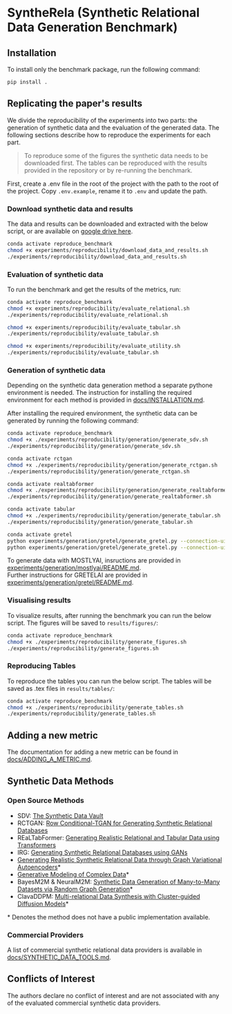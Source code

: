 # SyntheRela (Synthetic Relational Data Generation Benchmark)

## Installation
To install only the benchmark package, run the following command:

```bash
pip install .
```

## Replicating the paper's results
We divide the reproducibility of the experiments into two parts: the generation of synthetic data and the evaluation of the generated data. The following sections describe how to reproduce the experiments for each part.
> To reproduce some of the figures the synthetic data needs to be downloaded first. The tables can be reproduced with the results provided in the repository or by re-running the benchmark.

First, create a .env file in the root of the project with the path to the root of the project. Copy `.env.example`, rename it to `.env` and update the path.

### Download synthetic data and results

The data and results can be downloaded and extracted with the below script, or are available on [google drive here](https://drive.google.com/drive/folders/1L9KarR20JqzU0p8b3G_KU--h2b8sz6ky).

```bash
conda activate reproduce_benchmark
chmod +x experiments/reproducibility/download_data_and_results.sh
./experiments/reproducibility/download_data_and_results.sh
```

### Evaluation of synthetic data
To run the benchmark and get the results of the metrics, run:

```bash
conda activate reproduce_benchmark
chmod +x experiments/reproducibility/evaluate_relational.sh
./experiments/reproducibility/evaluate_relational.sh

chmod +x experiments/reproducibility/evaluate_tabular.sh
./experiments/reproducibility/evaluate_tabular.sh

chmod +x experiments/reproducibility/evaluate_utility.sh
./experiments/reproducibility/evaluate_tabular.sh
```

### Generation of synthetic data
Depending on the synthetic data generation method a separate pythone environment is needed. The instruction for installing the required environment for each method is provided in [docs/INSTALLATION.md](/docs/INSTALLATION.md).

After installing the required environment, the synthetic data can be generated by running the following command:

```bash
conda activate reproduce_benchmark
chmod +x ./experiments/reproducibility/generation/generate_sdv.sh
./experiments/reproducibility/generation/generate_sdv.sh

conda activate rctgan
chmod +x ./experiments/reproducibility/generation/generate_rctgan.sh
./experiments/reproducibility/generation/generate_rctgan.sh

conda activate realtabformer
chmod +x ./experiments/reproducibility/generation/generate_realtabformer.sh
./experiments/reproducibility/generation/generate_realtabformer.sh

conda activate tabular
chmod +x ./experiments/reproducibility/generation/generate_tabular.sh
./experiments/reproducibility/generation/generate_tabular.sh

conda activate gretel
python experiments/generation/gretel/generate_gretel.py --connection-uid  <connection-uid> --model lstm
python experiments/generation/gretel/generate_gretel.py --connection-uid  <connection-uid> --model actgan
```

To generate data with MOSTLYAI, insructions are provided in [experiments/generation/mostlyai/README.md](experiments/generation/mostlyai/README.md). <br>
Further instructions for GRETELAI are provided in [experiments/generation/gretel/README.md](experiments/generation/gretel/README.md).

### Visualising results
To visualize results, after running the benchmark you can run the below script. The figures will be saved to `results/figures/`:
```bash
conda activate reproduce_benchmark
chmod +x ./experiments/reproducibility/generate_figures.sh
./experiments/reproducibility/generate_figures.sh
```
### Reproducing Tables
To reproduce the tables you can run the below script. The tables will be saved as .tex files in `results/tables/`:
```bash
conda activate reproduce_benchmark
chmod +x ./experiments/reproducibility/generate_tables.sh
./experiments/reproducibility/generate_tables.sh
```

## Adding a new metric
The documentation for adding a new metric can be found in [docs/ADDING_A_METRIC.md](/docs/ADDING_A_METRIC.md).

## Synthetic Data Methods
### Open Source Methods
- SDV: [The Synthetic Data Vault](https://ieeexplore.ieee.org/document/7796926)
- RCTGAN: [Row Conditional-TGAN for Generating Synthetic Relational Databases](https://ieeexplore.ieee.org/abstract/document/10096001)
- REaLTabFormer: [Generating Realistic Relational and Tabular Data using Transformers](https://arxiv.org/abs/2302.02041)
- IRG: [Generating Synthetic Relational Databases using GANs](https://arxiv.org/abs/2312.15187)
- [Generating Realistic Synthetic Relational Data through Graph Variational Autoencoders](https://arxiv.org/abs/2211.16889)*
- [Generative Modeling of Complex Data](https://arxiv.org/abs/2202.02145)*
- BayesM2M & NeuralM2M: [Synthetic Data Generation of Many-to-Many Datasets via Random Graph Generation](https://iclr.cc/virtual/2023/poster/10982)*
- ClavaDDPM: [Multi-relational Data Synthesis with Cluster-guided Diffusion Models](https://arxiv.org/html/2405.17724v1)*

\* Denotes the method does not have a public implementation available.

### Commercial Providers
A list of commercial synthetic relational data providers is available in [docs/SYNTHETIC_DATA_TOOLS.md](/docs/SYNTHETIC_DATA_TOOLS.md).

## Conflicts of Interest
The authors declare no conflict of interest and are not associated with any of the evaluated commercial synthetic data providers.